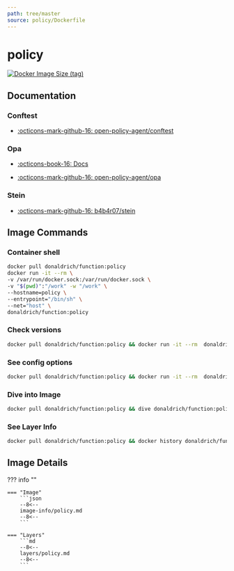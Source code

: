 ```yaml
---
path: tree/master
source: policy/Dockerfile
---
```


# policy

[![Docker Image Size (tag)](https://img.shields.io/docker/image-size/donaldrich/function/policy?color=blue&label=donaldrich/function:policy&logo=docker&style=flat-square)](https://hub.docker.com/r/donaldrich/function/policy)

## Documentation

### Conftest

- [:octicons-mark-github-16: open-policy-agent/conftest](https://github.com/open-policy-agent/conftest)

### Opa

- [:octicons-book-16: Docs](https://conftest.dev)

- [:octicons-mark-github-16: open-policy-agent/opa](https://github.com/open-policy-agent/opa)

### Stein

- [:octicons-mark-github-16: b4b4r07/stein](https://github.com/b4b4r07/stein)

## Image Commands

### Container shell

```sh
docker pull donaldrich/function:policy
docker run -it --rm \
-v /var/run/docker.sock:/var/run/docker.sock \
-v "$(pwd)":"/work" -w "/work" \
--hostname=policy \
--entrypoint="/bin/sh" \
--net="host" \
donaldrich/function:policy
```

### Check versions

```sh
docker pull donaldrich/function:policy && docker run -it --rm  donaldrich/function:policy validate
```

### See config options

```sh
docker pull donaldrich/function:policy && docker run -it --rm  donaldrich/function:policy help
```

### Dive into Image

```sh
docker pull donaldrich/function:policy && dive donaldrich/function:policy
```

### See Layer Info

```sh
docker pull donaldrich/function:policy && docker history donaldrich/function:policy
```

## Image Details

??? info ""

    === "Image"
        ```json
        --8<--
        image-info/policy.md
        --8<--
        ```

    === "Layers"
        ```md
        --8<--
        layers/policy.md
        --8<--
        ```
